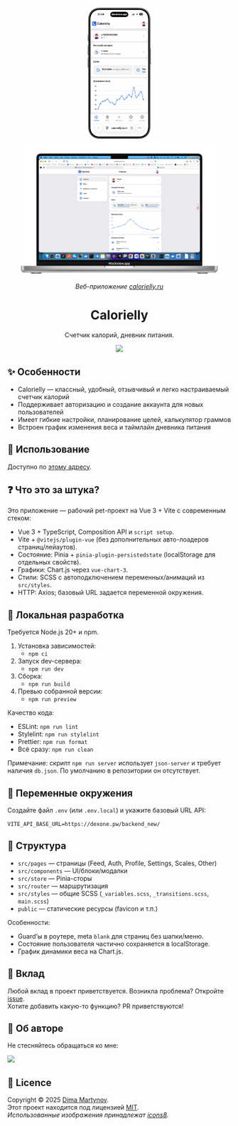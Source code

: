 
 <p align="center">

  <img height="300"  src="./mockups/iphone.png"/>

  <img height="300"  src="./mockups/mac.png"/>

</p>

<p align="center">
  <i>Веб-приложение <a href="https://calorielly.ru">calorielly.ru</a> </i>
</p>
<h1 align="center">Calorielly</h1>
<p align="center">Счетчик калорий, дневник питания.</p>

<p align="center">
  <a href="https://github.com/Dexone/Calorielly/blob/main/LICENSE">
    <img src="https://img.shields.io/github/license/Dexone/Calorielly?style=flat" />
  </a>
</p>

## ✨ Особенности

- Calorielly — классный, удобный, отзывчивый и легко настраиваемый счетчик калорий
- Поддерживает авторизацию и создание аккаунта для новых пользователей
- Имеет гибкие настройки, планирование целей, калькулятор граммов
- Встроен график изменения веса и таймлайн дневника питания

## 🚀 Использование

Доступно по [этому адресу](https://calorielly.ru).

## ❓ Что это за штука?

Это приложение — рабочий pet-проект на Vue 3 + Vite с современным стеком:

- Vue 3 + TypeScript, Composition API и `script setup`.
- Vite + `@vitejs/plugin-vue` (без дополнительных авто-лоадеров страниц/лейаутов).
- Состояние: Pinia + `pinia-plugin-persistedstate` (localStorage для отдельных свойств).
- Графики: Chart.js через `vue-chart-3`.
- Стили: SCSS с автоподключением переменных/анимаций из `src/styles`.
- HTTP: Axios; базовый URL задается переменной окружения.

## 🧰 Локальная разработка

Требуется Node.js 20+ и npm.

1. Установка зависимостей:
   - `npm ci`
2. Запуск dev-сервера:
   - `npm run dev`
3. Сборка:
   - `npm run build`
4. Превью собранной версии:
   - `npm run preview`

Качество кода:

- ESLint: `npm run lint`
- Stylelint: `npm run stylelint`
- Prettier: `npm run format`
- Всё сразу: `npm run clean`

Примечание: скрипт `npm run server` использует `json-server` и требует наличия `db.json`. По умолчанию в репозитории он отсутствует.

## 🔧 Переменные окружения

Создайте файл `.env` (или `.env.local`) и укажите базовый URL API:

```
VITE_API_BASE_URL=https://dexone.pw/backend_new/
```

## 🧱 Структура

- `src/pages` — страницы (Feed, Auth, Profile, Settings, Scales, Other)
- `src/components` — UI/блоки/модалки
- `src/store` — Pinia-сторы
- `src/router` — маршрутизация
- `src/styles` — общие SCSS (`_variables.scss`, `_transitions.scss`, `main.scss`)
- `public` — статические ресурсы (favicon и т.п.)

Особенности:

- Guard’ы в роутере, meta `blank` для страниц без шапки/меню.
- Состояние пользователя частично сохраняется в localStorage.
- График динамики веса на Chart.js.

## 🤝 Вклад

Любой вклад в проект приветствуется.
Возникла проблема? Откройте [issue](https://github.com/Dexone/Calorielly/issues/new/choose).  
Хотите добавить какую-то функцию? PR приветствуются!

## 👤 Об авторе

Не стесняйтесь обращаться ко мне:

<a href="https://t.me/mrtynnvv"><img src="https://img.shields.io/badge/Telegram-2CA5E0?logo=telegram&logoColor=white" /></a>



## 📝 Licence

Copyright © 2025 [Dima Martynov](https://github.com/dexone).<br />
Этот проект находится под лицензией [MIT](https://github.com/Dexone/Calorielly/blob/main/LICENSE).<br />
_Использованные изображения принадлежат [icons8](https://icons8.ru/)._
